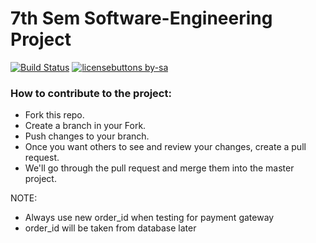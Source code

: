 # 7th Sem Software-Engineering Project #

[![Build Status](https://travis-ci.org/ganesh-k13/SE-B5.svg?branch=master)](https://travis-ci.org/ganesh-k13/SE-B5) [![licensebuttons by-sa](https://licensebuttons.net/l/by-sa/3.0/88x31.png)](https://creativecommons.org/licenses/by-sa/4.0)


### How to contribute to the project: ###

* Fork this repo.
* Create a branch in your Fork.
* Push changes to your branch.
* Once you want others to see and review your changes, create a pull request.
* We'll go through the pull request and merge them into the master project.

NOTE:
* Always use new order_id when testing for payment gateway
* order_id will be taken from database later
